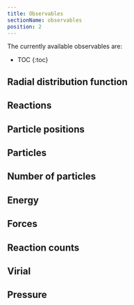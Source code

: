 ```yaml
---
title: Observables
sectionName: observables
position: 2
---
```


The currently available observables are:
* TOC
{:toc}

## Radial distribution function

## Reactions

## Particle positions

## Particles

## Number of particles

## Energy

## Forces

## Reaction counts

## Virial

## Pressure
